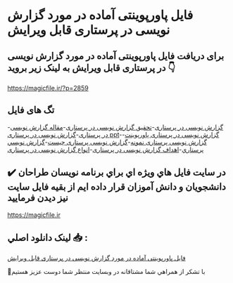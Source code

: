 # فایل پاورپوینتی آماده در مورد گزارش نویسی در پرستاری قابل ویرایش

## برای دریافت فایل پاورپوینتی آماده در مورد گزارش نویسی در پرستاری قابل ویرایش به لینک زیر بروید 👇

https://magicfile.ir/?p=2859

## تگ های فایل

-[گزارش نویسی در پرستاری](https://magicfile.ir/product/%d9%81%d8%a7%d9%8a%d9%84-%d9%be%d8%a7%d9%88%d8%b1%d9%be%d9%88%d9%8a%d9%86%d8%aa%d9%8a-%d8%a2%d9%85%d8%a7%d8%af%d9%87-%d8%af%d8%b1-%d9%85%d9%88%d8%b1%d8%af-%da%af%d8%b2%d8%a7%d8%b1%d8%b4-%d9%86%d9%88%db%8c%d8%b3%db%8c-%d8%af%d8%b1-%d9%be%d8%b1%d8%b3%d8%aa%d8%a7%d8%b1%db%8c/)-[تحقیق گزارش نویسی در پرستاری](https://magicfile.ir/product/%d9%81%d8%a7%d9%8a%d9%84-%d9%be%d8%a7%d9%88%d8%b1%d9%be%d9%88%d9%8a%d9%86%d8%aa%d9%8a-%d8%a2%d9%85%d8%a7%d8%af%d9%87-%d8%af%d8%b1-%d9%85%d9%88%d8%b1%d8%af-%da%af%d8%b2%d8%a7%d8%b1%d8%b4-%d9%86%d9%88%db%8c%d8%b3%db%8c-%d8%af%d8%b1-%d9%be%d8%b1%d8%b3%d8%aa%d8%a7%d8%b1%db%8c/)-[مقاله گزارش نویسی در پرستاری](https://magicfile.ir/product/%d9%81%d8%a7%d9%8a%d9%84-%d9%be%d8%a7%d9%88%d8%b1%d9%be%d9%88%d9%8a%d9%86%d8%aa%d9%8a-%d8%a2%d9%85%d8%a7%d8%af%d9%87-%d8%af%d8%b1-%d9%85%d9%88%d8%b1%d8%af-%da%af%d8%b2%d8%a7%d8%b1%d8%b4-%d9%86%d9%88%db%8c%d8%b3%db%8c-%d8%af%d8%b1-%d9%be%d8%b1%d8%b3%d8%aa%d8%a7%d8%b1%db%8c/)-[گزارش نویسی در پرستاری ppt](https://magicfile.ir/product/%d9%81%d8%a7%d9%8a%d9%84-%d9%be%d8%a7%d9%88%d8%b1%d9%be%d9%88%d9%8a%d9%86%d8%aa%d9%8a-%d8%a2%d9%85%d8%a7%d8%af%d9%87-%d8%af%d8%b1-%d9%85%d9%88%d8%b1%d8%af-%da%af%d8%b2%d8%a7%d8%b1%d8%b4-%d9%86%d9%88%db%8c%d8%b3%db%8c-%d8%af%d8%b1-%d9%be%d8%b1%d8%b3%d8%aa%d8%a7%d8%b1%db%8c/)-[گزارش نویسی در پرستاری پاورپوینت](https://magicfile.ir/product/%d9%81%d8%a7%d9%8a%d9%84-%d9%be%d8%a7%d9%88%d8%b1%d9%be%d9%88%d9%8a%d9%86%d8%aa%d9%8a-%d8%a2%d9%85%d8%a7%d8%af%d9%87-%d8%af%d8%b1-%d9%85%d9%88%d8%b1%d8%af-%da%af%d8%b2%d8%a7%d8%b1%d8%b4-%d9%86%d9%88%db%8c%d8%b3%db%8c-%d8%af%d8%b1-%d9%be%d8%b1%d8%b3%d8%aa%d8%a7%d8%b1%db%8c/)-[گزارش نویسی پرستاری نمونه](https://magicfile.ir/product/%d9%81%d8%a7%d9%8a%d9%84-%d9%be%d8%a7%d9%88%d8%b1%d9%be%d9%88%d9%8a%d9%86%d8%aa%d9%8a-%d8%a2%d9%85%d8%a7%d8%af%d9%87-%d8%af%d8%b1-%d9%85%d9%88%d8%b1%d8%af-%da%af%d8%b2%d8%a7%d8%b1%d8%b4-%d9%86%d9%88%db%8c%d8%b3%db%8c-%d8%af%d8%b1-%d9%be%d8%b1%d8%b3%d8%aa%d8%a7%d8%b1%db%8c/)-[گزارش نویسی پرستاری چیست](https://magicfile.ir/product/%d9%81%d8%a7%d9%8a%d9%84-%d9%be%d8%a7%d9%88%d8%b1%d9%be%d9%88%d9%8a%d9%86%d8%aa%d9%8a-%d8%a2%d9%85%d8%a7%d8%af%d9%87-%d8%af%d8%b1-%d9%85%d9%88%d8%b1%d8%af-%da%af%d8%b2%d8%a7%d8%b1%d8%b4-%d9%86%d9%88%db%8c%d8%b3%db%8c-%d8%af%d8%b1-%d9%be%d8%b1%d8%b3%d8%aa%d8%a7%d8%b1%db%8c/)-[گزارش نويسي پرستاري](https://magicfile.ir/product/%d9%81%d8%a7%d9%8a%d9%84-%d9%be%d8%a7%d9%88%d8%b1%d9%be%d9%88%d9%8a%d9%86%d8%aa%d9%8a-%d8%a2%d9%85%d8%a7%d8%af%d9%87-%d8%af%d8%b1-%d9%85%d9%88%d8%b1%d8%af-%da%af%d8%b2%d8%a7%d8%b1%d8%b4-%d9%86%d9%88%db%8c%d8%b3%db%8c-%d8%af%d8%b1-%d9%be%d8%b1%d8%b3%d8%aa%d8%a7%d8%b1%db%8c/)-[اهداف گزارش نویسی در پرستاری](https://magicfile.ir/product/%d9%81%d8%a7%d9%8a%d9%84-%d9%be%d8%a7%d9%88%d8%b1%d9%be%d9%88%d9%8a%d9%86%d8%aa%d9%8a-%d8%a2%d9%85%d8%a7%d8%af%d9%87-%d8%af%d8%b1-%d9%85%d9%88%d8%b1%d8%af-%da%af%d8%b2%d8%a7%d8%b1%d8%b4-%d9%86%d9%88%db%8c%d8%b3%db%8c-%d8%af%d8%b1-%d9%be%d8%b1%d8%b3%d8%aa%d8%a7%d8%b1%db%8c/)-[انواع گزارش نویسی در پرستاری](https://magicfile.ir/product/%d9%81%d8%a7%d9%8a%d9%84-%d9%be%d8%a7%d9%88%d8%b1%d9%be%d9%88%d9%8a%d9%86%d8%aa%d9%8a-%d8%a2%d9%85%d8%a7%d8%af%d9%87-%d8%af%d8%b1-%d9%85%d9%88%d8%b1%d8%af-%da%af%d8%b2%d8%a7%d8%b1%d8%b4-%d9%86%d9%88%db%8c%d8%b3%db%8c-%d8%af%d8%b1-%d9%be%d8%b1%d8%b3%d8%aa%d8%a7%d8%b1%db%8c/)

## ✔️ در سايت فايل هاي ويژه اي براي برنامه نويسان طراحان دانشجويان و دانش آموزان قرار داده ايم از بقيه فايل سايت نيز ديدن فرماييد

https://magicfile.ir


## لينک دانلود اصلي 📥 :

[فایل پاورپوینتی آماده در مورد گزارش نویسی در پرستاری قابل ویرایش](https://magicfile.ir/product/%d9%81%d8%a7%d9%8a%d9%84-%d9%be%d8%a7%d9%88%d8%b1%d9%be%d9%88%d9%8a%d9%86%d8%aa%d9%8a-%d8%a2%d9%85%d8%a7%d8%af%d9%87-%d8%af%d8%b1-%d9%85%d9%88%d8%b1%d8%af-%da%af%d8%b2%d8%a7%d8%b1%d8%b4-%d9%86%d9%88%db%8c%d8%b3%db%8c-%d8%af%d8%b1-%d9%be%d8%b1%d8%b3%d8%aa%d8%a7%d8%b1%db%8c/) 


🙏با تشکر از همراهي شما مشتاقانه در وبسایت منتظر شما دوست عزیز هستیم

